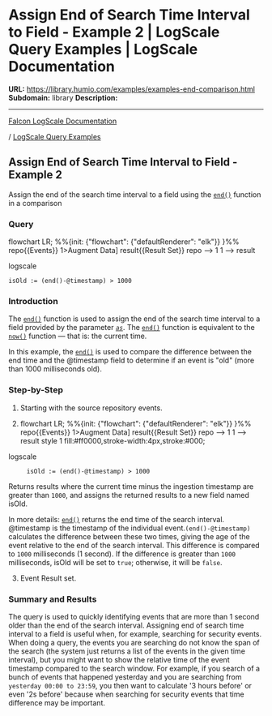 # Assign End of Search Time Interval to Field - Example 2 | LogScale Query Examples | LogScale Documentation

**URL:** https://library.humio.com/examples/examples-end-comparison.html
**Subdomain:** library
**Description:** 

---

[Falcon LogScale Documentation](https://library.humio.com)

/ [LogScale Query Examples](examples.html)

## Assign End of Search Time Interval to Field - Example 2

Assign the end of the search time interval to a field using the [`end()`](https://library.humio.com/data-analysis/functions-end.html) function in a comparison 

### Query

flowchart LR; %%{init: {"flowchart": {"defaultRenderer": "elk"}} }%% repo{{Events}} 1>Augment Data] result{{Result Set}} repo --> 1 1 --> result

logscale
    
    
    isOld := (end()-@timestamp) > 1000

### Introduction

The [`end()`](https://library.humio.com/data-analysis/functions-end.html) function is used to assign the end of the search time interval to a field provided by the parameter [_`as`_](https://library.humio.com/data-analysis/functions-end.html#query-functions-end-as). The [`end()`](https://library.humio.com/data-analysis/functions-end.html) function is equivalent to the [`now()`](https://library.humio.com/data-analysis/functions-now.html) function — that is: the current time. 

In this example, the [`end()`](https://library.humio.com/data-analysis/functions-end.html) is used to compare the difference between the end time and the @timestamp field to determine if an event is "old" (more than 1000 milliseconds old). 

### Step-by-Step

  1. Starting with the source repository events.

  2. flowchart LR; %%{init: {"flowchart": {"defaultRenderer": "elk"}} }%% repo{{Events}} 1>Augment Data] result{{Result Set}} repo --> 1 1 --> result style 1 fill:#ff0000,stroke-width:4px,stroke:#000;

logscale
         
         isOld := (end()-@timestamp) > 1000

Returns results where the current time minus the ingestion timestamp are greater than `1000`, and assigns the returned results to a new field named isOld. 

In more details: [`end()`](https://library.humio.com/data-analysis/functions-end.html) returns the end time of the search interval. @timestamp is the timestamp of the individual event.`(end()-@timestamp)` calculates the difference between these two times, giving the age of the event relative to the end of the search interval. This difference is compared to `1000` milliseconds (1 second). If the difference is greater than `1000` milliseconds, isOld will be set to `true`; otherwise, it will be `false`. 

  3. Event Result set.




### Summary and Results

The query is used to quickly identifying events that are more than 1 second older than the end of the search interval. Assigning end of search time interval to a field is useful when, for example, searching for security events. When doing a query, the events you are searching do not know the span of the search (the system just returns a list of the events in the given time interval), but you might want to show the relative time of the event timestamp compared to the search window. For example, if you search of a bunch of events that happened yesterday and you are searching from `yesterday 00:00 to 23:59`, you then want to calculate '3 hours before' or even '2s before' because when searching for security events that time difference may be important.
